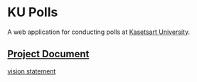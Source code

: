 # KU Polls

A web application for conducting polls at [Kasetsart University](https://www.ku.ac.th).

## [Project Document](../../wiki/Home)

[vision statement](../../wiki/Vision%20Statement)
